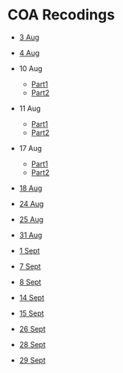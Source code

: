 # COA Recodings 

- [3 Aug](https://web.microsoftstream.com/video/ba3a908f-741f-4fd1-bef3-1d37305ac6ea)

- [4 Aug](https://web.microsoftstream.com/video/266e4e69-b3a7-4c32-85c2-bf6ba838f864)

- 10 Aug
  - [Part1](https://web.microsoftstream.com/video/bacdd043-9efe-4176-9baf-75086516ee54)
  - [Part2](https://web.microsoftstream.com/video/7ad520b0-99cf-492f-8a0b-bbae890ecd35)

- 11 Aug
  - [Part1](https://web.microsoftstream.com/video/d6cbfbb5-85f6-4706-9c54-458320a04d8e)
  - [Part2](https://web.microsoftstream.com/video/d4a39726-41e1-44e4-affd-09792c33fe87)
  
- 17 Aug
  - [Part1](https://web.microsoftstream.com/video/29923abc-8cec-4d78-adc4-db1945e7e084)
  - [Part2](https://web.microsoftstream.com/video/c4b6cf99-cccd-401c-816c-938589b1aac1)

- [18 Aug](https://web.microsoftstream.com/video/cd19e421-8cf0-45ed-821c-197deac2ac75)

- [24 Aug](https://web.microsoftstream.com/video/1e175596-a783-42a4-936c-ebe2c733ffff)

- [25 Aug](https://web.microsoftstream.com/video/2fedc9fc-3a54-42a4-aef8-87cae1c530c1)

- [31 Aug](https://web.microsoftstream.com/video/5925f740-e696-4964-9a55-08300db1a812)

- [1 Sept](https://web.microsoftstream.com/video/5925f740-e696-4964-9a55-08300db1a812)

- [7 Sept](https://web.microsoftstream.com/video/508af867-2195-499f-96e3-51a9c4443f7a)

- [8 Sept](https://web.microsoftstream.com/video/b75d4ac3-fd76-46b1-a1f4-ac87cf45555a)

- [14 Sept](https://web.microsoftstream.com/video/f871bba6-4e8a-4258-a7ea-6c7f33d859a6)

- [15 Sept](https://web.microsoftstream.com/video/af67f764-a13a-47fb-9256-c9bc0692cfcd)

- [26 Sept](https://web.microsoftstream.com/video/1533355c-df8f-46d9-978d-cd2b5c33dcd7)

- [28 Sept](https://web.microsoftstream.com/video/0e8ed8f5-f36c-46f1-92d9-28e6262f4f46)

- [29 Sept](https://web.microsoftstream.com/video/62ec6abe-8aea-4686-b935-156c608caf5c)

